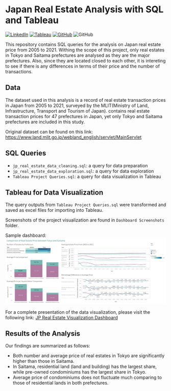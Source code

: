 # Japan Real Estate Analysis with SQL and Tableau
[![LinkedIn](https://img.shields.io/badge/-LinkedIn-black.svg?style=for-the-badge&logo=linkedin&colorB=555)](https://www.linkedin.com/in/bopithbun/) [![Tableau](https://img.shields.io/badge/Tableau-E97627?style=for-the-badge&logo=Tableau&logoColor=white&colorB=555)](https://public.tableau.com/app/profile/bopith.bun) [![GitHub](https://img.shields.io/badge/GitHub-100000?style=for-the-badge&logo=github&logoColor=white&colorB=555)](https://github.com/bopith) <img alt="GitHub" src="https://img.shields.io/github/license/bopith/JPRealEstateAnalysis?style=for-the-badge"> 

This repository contains SQL queries for the analysis on Japan real estate price from 2005 to 2021.
Withing the scope of this project, only real estates in Tokyo and Saitama prefectures are analysed as
they are the major prefectures. Also, since they are located closed to each other, it is intereting
to see if there is any differences in terms of their price and the number of transactions.

## Data
The dataset used in this analysis is a record of real estate transaction prices in Japan from 2005 to 2021, surveyed by the 
MLIT(Ministry of Land, Infrastructure, Transport and Tourism of Japan). contains real estate transaction prices for 47 prefectures in Japan,
yet only Tokyo and Saitama prefectures are included in this study. 

Original dataset can be found on this link: https://www.land.mlit.go.jp/webland_english/servlet/MainServlet

## SQL Queries
- `jp_real_estate_data_cleaning.sql`: a query for data preparation
- `jp_real_estate_data_exploration.sql`: a query for data exploration
- `Tableau Project Queries.sql`: a query for data visualization in Tableau

## Tableau for Data Visualization

The query outputs from `Tableau Project Queries.sql` were transformed and 
saved as excel files for importing into Tableau.

Screenshots of the project visualization are found in `Dashboard Screenshots` folder.

Sample dashboard:
![Dashboard](/DashboardScreenshots/1-dashboard_saitamavstokyo.png?raw=true)

For a complete presentation of the data visualization, please visit the following link:
[JP Real Estate Visualization Dashboard](https://public.tableau.com/app/profile/bopith.bun/viz/TableauProject-JPRealEstate/saitamavstokyo)

## Results of the Analysis
Our findings are summarized as follows:
- Both number and average price of real estates in Tokyo are significantly higher than those in Saitama.
- In Saitama, residential land (land and building) has the largest share, while pre-owned condominiums has the largest share in Tokyo.
- Average price of condominiums does not fluctuate much comparing to those of residential lands in both prefectures.
